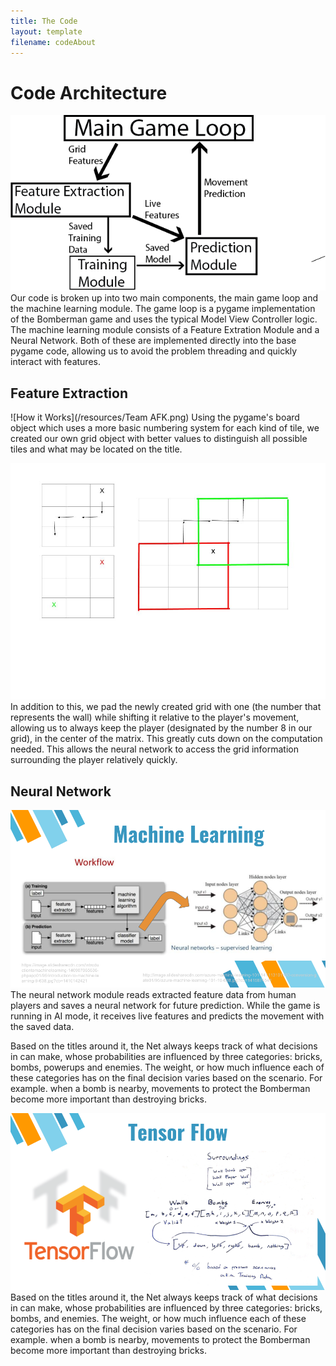 ```yaml
---
title: The Code
layout: template
filename: codeAbout
---
```

# Code Architecture
![Code Module](/resources/CodeArche.png)
Our code is broken up into two main components, the main game loop and the machine learning module. The game loop is a pygame implementation of the Bomberman game and uses the typical Model View Controller logic. The machine learning module consists of a Feature Extration Module and a Neural Network. Both of these are implemented directly into the base pygame code, allowing us to avoid the problem threading and quickly interact with features.

## Feature Extraction
![How it Works](/resources/Team AFK.png)
Using the pygame's board object which uses a more basic numbering system for each kind of tile, we created our own grid object with better values to distinguish all possible tiles and what may be located on the title.

![Grid Strategy](/resources/Input%20Graphic.jpg)
In addition to this, we pad the newly created grid with one (the number that represents the wall) while shifting it relative to the player's movement, allowing us to always keep the player (designated by the number 8 in our grid), in the center of the matrix. This greatly cuts down on the computation needed. This allows the neural network to access the grid information surrounding the player relatively quickly.

## Neural Network
![Machine Learning](/resources/2.png)
The neural network module reads extracted feature data from human players and saves a neural network for future prediction. While the game is running in AI mode, it receives live features and predicts the movement with the saved data.

Based on the titles around it, the Net always keeps track of what decisions in can make, whose probabilities are influenced by three categories: bricks, bombs, powerups and enemies. The weight, or how much influence each of these categories has on the final decision varies based on the scenario. For example. when a bomb is nearby, movements to protect the Bomberman become more important than destroying bricks.

![Machine Learning](/resources/1.png)
Based on the titles around it, the Net always keeps track of what decisions in can make, whose probabilities are influenced by three categories: bricks, bombs, and enemies. The weight, or how much influence each of these categories has on the final decision varies based on the scenario. For example. when a bomb is nearby, movements to protect the Bomberman become more important than destroying bricks.
